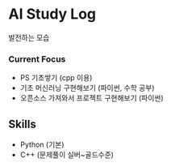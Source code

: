 # AI Study Log
발전하는 모습

### Current Focus
- PS 기초쌓기 (cpp 이용)
- 기초 머신러닝 구현해보기 (파이썬, 수학 공부)
- 오픈소스 가져와서 프로젝트 구현해보기 (파이썬)

## Skills
- Python (기본)
- C++ (문제풀이 실버~골드수준)
